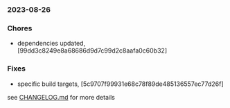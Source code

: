 ### 2023-08-26

### Chores
+ dependencies updated, [99dd3c8249e8a68686d9d7c99d2c8aafa0c60b32]

### Fixes
+ specific build targets, [5c9707f99931e68c78f89de485136557ec77d26f]


see <a href='https://www.github.com/mrjackwills/obliqoro/blob/main/CHANGELOG.md'>CHANGELOG.md</a> for more details
